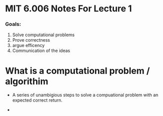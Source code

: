 # MIT 6.006 Notes For Lecture 1 

### Goals: 
1. Solve computational problems
2. Prove correctness
3. argue efficency
4. Communication of the ideas

# What is a computational problem / algorithim 
- A series of unambigious steps to solve a compuational problem with an expected correct return.

-  

